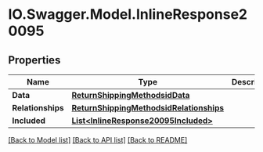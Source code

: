 # IO.Swagger.Model.InlineResponse20095
## Properties

Name | Type | Description | Notes
------------ | ------------- | ------------- | -------------
**Data** | [**ReturnShippingMethodsidData**](ReturnShippingMethodsidData.md) |  | [optional] 
**Relationships** | [**ReturnShippingMethodsidRelationships**](ReturnShippingMethodsidRelationships.md) |  | [optional] 
**Included** | [**List&lt;InlineResponse20095Included&gt;**](InlineResponse20095Included.md) |  | [optional] 

[[Back to Model list]](../README.md#documentation-for-models) [[Back to API list]](../README.md#documentation-for-api-endpoints) [[Back to README]](../README.md)

